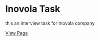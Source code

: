 # Inovola Task

this an interview task for Inovola company

[View Page](https://ahmed-elbessfy.github.io/sarrafha/)
